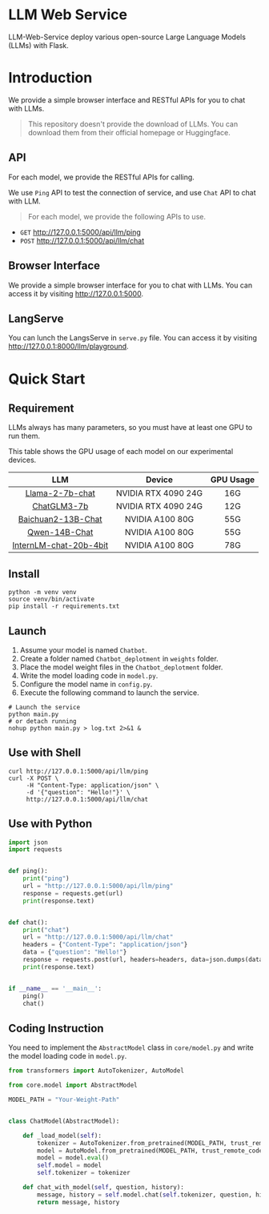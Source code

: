 # LLM Web Service

LLM-Web-Service deploy various open-source Large Language Models (LLMs) with Flask.

# Introduction

We provide a simple browser interface and RESTful APIs for you to chat with LLMs.
> This repository doesn't provide the download of LLMs.
> You can download them from their official homepage or Huggingface.

## API

For each model, we provide the RESTful APIs for calling.

We use `Ping` API to test the connection of service, and use `Chat` API to chat with LLM.

> For each model, we provide the following APIs to use.

- `GET` http://127.0.0.1:5000/api/llm/ping
- `POST` http://127.0.0.1:5000/api/llm/chat

## Browser Interface

We provide a simple browser interface for you to chat with LLMs.
You can access it by visiting http://127.0.0.1:5000.

## LangServe

You can lunch the LangsServe in `serve.py` file.
You can access it by visiting http://127.0.0.1:8000/llm/playground.

# Quick Start

## Requirement

LLMs always has many parameters, so you must have at least one GPU to run them.

This table shows the GPU usage of each model on our experimental devices.

|                                     LLM                                      |       Device        | GPU Usage |
|:----------------------------------------------------------------------------:|:-------------------:|:---------:|
|     [Llama-2-7b-chat](https://huggingface.co/meta-llama/Llama-2-7b-chat)     | NVIDIA RTX 4090 24G |    16G    |
|           [ChatGLM3-7b](https://huggingface.co/THUDM/chatglm3-6b)            | NVIDIA RTX 4090 24G |    12G    |
| [Baichuan2-13B-Chat](https://huggingface.co/baichuan-inc/Baichuan2-13B-Chat) |   NVIDIA A100 80G   |    55G    |
|          [Qwen-14B-Chat](https://huggingface.co/Qwen/Qwen-14B-Chat)          |   NVIDIA A100 80G   |    55G    |
| [InternLM-chat-20b-4bit](https://huggingface.co/internlm/internlm-chat-20b)  |   NVIDIA A100 80G   |    78G    |

## Install

```shell
python -m venv venv
source venv/bin/activate
pip install -r requirements.txt
```

## Launch

1. Assume your model is named `Chatbot`.
2. Create a folder named `Chatbot_deplotment` in `weights` folder.
3. Place the model weight files in the `Chatbot_deplotment` folder.
4. Write the model loading code in `model.py`.
5. Configure the model name in `config.py`.
6. Execute the following command to launch the service.

```shell
# Launch the service
python main.py
# or detach running
nohup python main.py > log.txt 2>&1 &
```

## Use with Shell

```shell
curl http://127.0.0.1:5000/api/llm/ping
curl -X POST \
     -H "Content-Type: application/json" \
     -d '{"question": "Hello!"}' \
     http://127.0.0.1:5000/api/llm/chat
```

## Use with Python

```python
import json
import requests


def ping():
    print("ping")
    url = "http://127.0.0.1:5000/api/llm/ping"
    response = requests.get(url)
    print(response.text)


def chat():
    print("chat")
    url = "http://127.0.0.1:5000/api/llm/chat"
    headers = {"Content-Type": "application/json"}
    data = {"question": "Hello!"}
    response = requests.post(url, headers=headers, data=json.dumps(data))
    print(response.text)


if __name__ == '__main__':
    ping()
    chat()

```

## Coding Instruction

You need to implement the `AbstractModel` class in `core/model.py` and write the model loading code in `model.py`.

```python
from transformers import AutoTokenizer, AutoModel

from core.model import AbstractModel

MODEL_PATH = "Your-Weight-Path"


class ChatModel(AbstractModel):

    def _load_model(self):
        tokenizer = AutoTokenizer.from_pretrained(MODEL_PATH, trust_remote_code=True)
        model = AutoModel.from_pretrained(MODEL_PATH, trust_remote_code=True, device='cuda:0')
        model = model.eval()
        self.model = model
        self.tokenizer = tokenizer

    def chat_with_model(self, question, history):
        message, history = self.model.chat(self.tokenizer, question, history)
        return message, history

```
